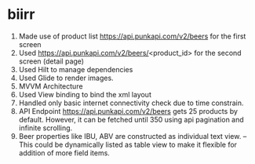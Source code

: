 # biirr

1.	Made use of product list https://api.punkapi.com/v2/beers for the first screen
2.	Used https://api.punkapi.com/v2/beers/<product_id> for the second screen (detail page)
3.	Used Hilt to manage dependencies
4.	Used Glide to render images.
5.	MVVM Architecture
6.	Used View binding to bind the xml layout
7.	Handled only basic internet connectivity check due to time constrain.  
8.	API Endpoint https://api.punkapi.com/v2/beers gets 25 products by default. However, it can be fetched until 350 using api pagination and infinite scrolling.
9.	Beer properties like IBU, ABV are constructed as individual text view. – This could be dynamically listed as table view to make it flexible for addition of more field items.
